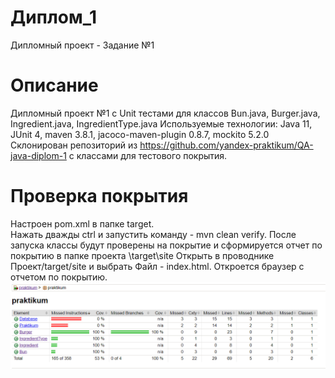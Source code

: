 # Диплом_1
Дипломный проект - Задание №1

# Описание
Дипломный проект №1 с Unit тестами для классов Bun.java, Burger.java, Ingredient.java, IngredientType.java
Используемые технологии: Java 11, JUnit 4, maven 3.8.1, jacoco-maven-plugin 0.8.7, mockito 5.2.0
Склонирован репозиторий из https://github.com/yandex-praktikum/QA-java-diplom-1 с классами для тестового покрытия.

# Проверка покрытия
Настроен pom.xml в папке target.  
Нажать дважды ctrl и запустить команду - mvn clean verify.
После запуска классы будут проверены на покрытие и сформируется отчет по покрытию в папке проекта \target\site
Открыть в проводнике Проект/target/site и выбрать Файл - index.html. Откроется браузер с отчетом по покрытию.
![img.png](img.png)
